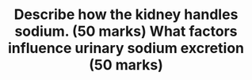 ---
title: "Describe how the kidney handles sodium. (50 marks) What factors influence urinary sodium excretion (50 marks)"
entityType: SAQ
exam: PEX
college: CICM
year: 2009
sitting: B
question: 22
passRate: 22
lo:
- "[[D1]]"
- "[[D2f]]"
EC_expectedDomains:
- "Candidates were essentially expected to describe the fate of sodium as t passes through the kidney from filtration at the glomerulus to ending up in the urine."
- "Essentially, most Na+ is reabsorbed at the proximal tubule (65%), reabsorption being down an electrochemical gradient (inside cell negative and low Na+ concentration) which is maintained by active Na+/K+ ATPase activity at the basolateral membrane."
- "Then Loop of Henle reabsorbs a further 15% of filtered Na+. At descending limb – no Na+ reabsorption. At ascending limb, thick segment – active process as per proximal tubule, but mostly coupled to K+ and Cl- and paracellular diffusion through tight junctions."
- "Finally the distal convoluted tubule and collecting ducts, a further almost 20% reabsorbed – leaving < 1%"
- "Factors influencing loss are - aldosterone = stimulates Na+ reabsorption at the collecting tubules - intra renal factors such as interstitial pressure which is lowered during hypovolaemia and reduced renal perfusion, thus promoting Na+ reabsorption gradient - sympathetic nervous system – influences interstitial pressure and increases renin production - angiotensin II – stimulates reabsorption at proximal tubule - Atrial Naturetic Peptide/Factor – inhibits Na+ reabsorption - Others – dopamine, cortisol, insulin => increase Na+ reabsorption, but minor factors"
resources:
- "Textbook of medical Physiology, Guyton, Chp 28"
---